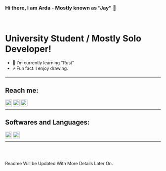 ### Hi there, I am Arda - Mostly known as "Jay" 👋

<br/>

# University Student / Mostly Solo Developer!
<!-- - 🔭 I’m currently ... -->
- 🌱 I’m currently learning "Rust"
- ⚡ Fun fact: I enjoy drawing. 
<!-- - 👯 I’m looking to collaborate ... -->

<hr />

## Reach me:

[<img align="left" alt="Itch.io" width="22px" src="https://cdn.jsdelivr.net/npm/simple-icons@v3/icons/itch-dot-io.svg" /> ][Itch.io]
[<img align="left" alt="Twitter" width="22px" src="https://cdn.jsdelivr.net/npm/simple-icons@v3/icons/twitter.svg" />][Twitter]
[<img align="left" alt="YouTube" width="22px" src="https://cdn.jsdelivr.net/npm/simple-icons@v3/icons/twitch.svg" />][Twitch]

<br />
<hr />

## Softwares and Languages:
[<img align="left" width="22px" src="https://cdn.jsdelivr.net/npm/simple-icons@v3/icons/visualstudio.svg" />][Visual Studio]
[<img align="left" width="22px" src="https://cdn.jsdelivr.net/npm/simple-icons@v3/icons/unity.svg" />][Unity]

<br/>
<hr />

<br />
<br />

Readme Will be Updated With More Details Later On.


[itch.io]: https://thejayduck.itch.io/
[twitter]: https://twitter.com/thejayduck/
[twitch]: https://twitch.com/therealjayduck/
[unity]: https://unity.com/
[visual studio]: https://visualstudio.microsoft.com/
